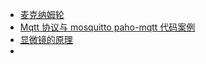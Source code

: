 - [麦克纳姆轮](/hackaday/thing/Mecanumwheel.md)
- [Mqtt 协议与 mosquitto paho-mqtt 代码案例](/hackaday/thing/mqtt.md)
- [显微镜的原理](/hackaday/thing/microscope.md)
- [](/hackaday/thing/.md)
